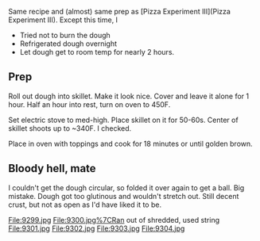 Same recipe and (almost) same prep as [Pizza Experiment III](Pizza Experiment III). 
Except this time, I

* Tried not to burn the dough
* Refrigerated dough overnight
* Let dough get to room temp for nearly 2 hours.

Prep
----

Roll out dough into skillet. Make it look nice. Cover and leave it alone
for 1 hour. Half an hour into rest, turn on oven to 450F.

Set electric stove to med-high. Place skillet on it for 50-60s. Center
of skillet shoots up to \~340F. I checked.

Place in oven with toppings and cook for 18 minutes or until golden
brown.

Bloody hell, mate
-----------------

I couldn't get the dough circular, so folded it over again to get a
ball. Big mistake. Dough got too glutinous and wouldn't stretch out.
Still decent crust, but not as open as I'd have liked it to be.

<File:9299.jpg> <File:9300.jpg%7CRan> out of shredded, used string
<File:9301.jpg> <File:9302.jpg> <File:9303.jpg> <File:9304.jpg>
